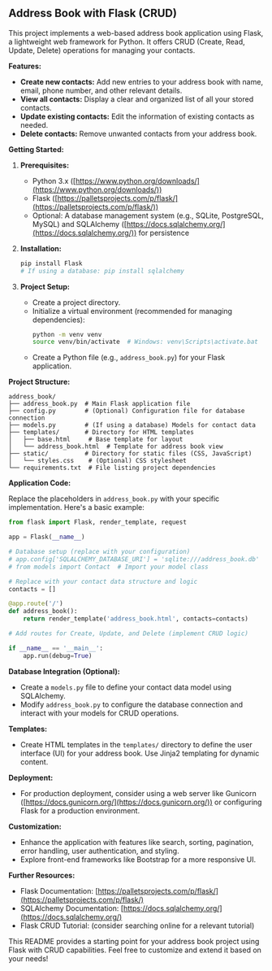## Address Book with Flask (CRUD)

This project implements a web-based address book application using Flask, a lightweight web framework for Python. It offers CRUD (Create, Read, Update, Delete) operations for managing your contacts.

**Features:**

- **Create new contacts:** Add new entries to your address book with name, email, phone number, and other relevant details.
- **View all contacts:** Display a clear and organized list of all your stored contacts.
- **Update existing contacts:** Edit the information of existing contacts as needed.
- **Delete contacts:** Remove unwanted contacts from your address book.

**Getting Started:**

1. **Prerequisites:**
   - Python 3.x ([https://www.python.org/downloads/](https://www.python.org/downloads/))
   - Flask ([https://palletsprojects.com/p/flask/](https://palletsprojects.com/p/flask/))
   - Optional: A database management system (e.g., SQLite, PostgreSQL, MySQL) and SQLAlchemy ([https://docs.sqlalchemy.org/](https://docs.sqlalchemy.org/)) for persistence

2. **Installation:**
   ```bash
   pip install Flask
   # If using a database: pip install sqlalchemy
   ```

3. **Project Setup:**
   - Create a project directory.
   - Initialize a virtual environment (recommended for managing dependencies):
     ```bash
     python -m venv venv
     source venv/bin/activate  # Windows: venv\Scripts\activate.bat
     ```
   - Create a Python file (e.g., `address_book.py`) for your Flask application.

**Project Structure:**

```
address_book/
├── address_book.py  # Main Flask application file
├── config.py        # (Optional) Configuration file for database connection
├── models.py        # (If using a database) Models for contact data
├── templates/       # Directory for HTML templates
│   ├── base.html     # Base template for layout
│   └── address_book.html  # Template for address book view
├── static/          # Directory for static files (CSS, JavaScript)
│   └── styles.css    # (Optional) CSS stylesheet
└── requirements.txt  # File listing project dependencies
```

**Application Code:**

Replace the placeholders in `address_book.py` with your specific implementation. Here's a basic example:

```python
from flask import Flask, render_template, request

app = Flask(__name__)

# Database setup (replace with your configuration)
# app.config['SQLALCHEMY_DATABASE_URI'] = 'sqlite:///address_book.db'
# from models import Contact  # Import your model class

# Replace with your contact data structure and logic
contacts = []

@app.route('/')
def address_book():
    return render_template('address_book.html', contacts=contacts)

# Add routes for Create, Update, and Delete (implement CRUD logic)

if __name__ == '__main__':
    app.run(debug=True)
```

**Database Integration (Optional):**

- Create a `models.py` file to define your contact data model using SQLAlchemy.
- Modify `address_book.py` to configure the database connection and interact with your models for CRUD operations.

**Templates:**

- Create HTML templates in the `templates/` directory to define the user interface (UI) for your address book. Use Jinja2 templating for dynamic content.

**Deployment:**

- For production deployment, consider using a web server like Gunicorn ([https://docs.gunicorn.org/](https://docs.gunicorn.org/)) or configuring Flask for a production environment.

**Customization:**

- Enhance the application with features like search, sorting, pagination, error handling, user authentication, and styling.
- Explore front-end frameworks like Bootstrap for a more responsive UI.

**Further Resources:**

- Flask Documentation: [https://palletsprojects.com/p/flask/](https://palletsprojects.com/p/flask/)
- SQLAlchemy Documentation: [https://docs.sqlalchemy.org/](https://docs.sqlalchemy.org/)
- Flask CRUD Tutorial: (consider searching online for a relevant tutorial)

This README provides a starting point for your address book project using Flask with CRUD capabilities. Feel free to customize and extend it based on your needs!
